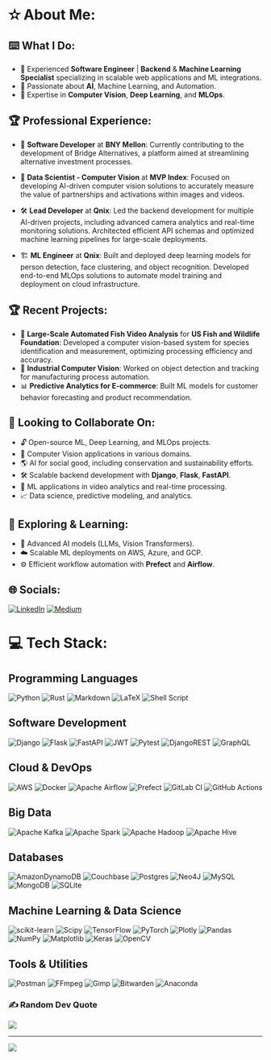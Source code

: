 # ✫ About Me:

## ⌨️ What I Do:

- 🚀 Experienced **Software Engineer** | **Backend** & **Machine Learning Specialist** specializing in scalable web applications and ML integrations.
- 🤖 Passionate about **AI**, Machine Learning, and Automation.
- 🎯 Expertise in **Computer Vision**, **Deep Learning**, and **MLOps**.

## 🏆 Professional Experience:

- 💼 **Software Developer** at **BNY Mellon**: Currently contributing to the development of Bridge Alternatives, a platform aimed at streamlining alternative investment processes.

- 🧠 **Data Scientist - Computer Vision** at **MVP Index**: Focused on developing AI-driven computer vision solutions to accurately measure the value of partnerships and activations within images and videos.

- 🛠️ **Lead Developer** at **Qnix**: Led the backend development for multiple AI-driven projects, including advanced camera analytics and real-time monitoring solutions. Architected efficient API schemas and optimized machine learning pipelines for large-scale deployments.

- 🏗️ **ML Engineer** at **Qnix**: Built and deployed deep learning models for person detection, face clustering, and object recognition. Developed end-to-end MLOps solutions to automate model training and deployment on cloud infrastructure.

## 🏆 Recent Projects:

- 🎥 **Large-Scale Automated Fish Video Analysis** for **US Fish and Wildlife Foundation**: Developed a computer vision-based system for species identification and measurement, optimizing processing efficiency and accuracy.
- 🏢 **Industrial Computer Vision**: Worked on object detection and tracking for manufacturing process automation.
- 📊 **Predictive Analytics for E-commerce**: Built ML models for customer behavior forecasting and product recommendation.

## 👥 Looking to Collaborate On:

- 🔓 Open-source ML, Deep Learning, and MLOps projects.
- 🔎 Computer Vision applications in various domains.
- 🌎 AI for social good, including conservation and sustainability efforts.
- 🛠️ Scalable backend development with **Django**, **Flask**, **FastAPI**.
- 🎥 ML applications in video analytics and real-time processing.
- 📈 Data science, predictive modeling, and analytics.

## 🚀 Exploring & Learning:

- 🤖 Advanced AI models (LLMs, Vision Transformers).
- ☁️ Scalable ML deployments on AWS, Azure, and GCP.
- ⚙️ Efficient workflow automation with **Prefect** and **Airflow**.



## 🌐 Socials:
[![LinkedIn](https://img.shields.io/badge/LinkedIn-%230077B5.svg?style=for-the-badge&logo=linkedin&logoColor=white)](https://linkedin.com/in/pradyothsp) [![Medium](https://img.shields.io/badge/Medium-12100E?logo=medium&style=for-the-badge&logoColor=white)](https://medium.com/@@sppradyoth) 

# 💻 Tech Stack:
## Programming Languages
![Python](https://img.shields.io/badge/python-3670A0?style=for-the-badge&logo=python&logoColor=ffdd54)
![Rust](https://shields.io/badge/-Rust-3776AB?style=for-the-badge&logo=rust)
![Markdown](https://img.shields.io/badge/markdown-%23000000.svg?style=for-the-badge&logo=markdown&logoColor=white)
![LaTeX](https://img.shields.io/badge/latex-%23008080.svg?style=for-the-badge&logo=latex&logoColor=white)
![Shell Script](https://img.shields.io/badge/shell_script-%23121011.svg?style=for-the-badge&logo=gnu-bash&logoColor=white)

## Software Development
![Django](https://img.shields.io/badge/django-%23092E20.svg?style=for-the-badge&logo=django&logoColor=white)
![Flask](https://img.shields.io/badge/flask-%23000.svg?style=for-the-badge&logo=flask&logoColor=white)
![FastAPI](https://img.shields.io/badge/FastAPI-005571?style=for-the-badge&logo=fastapi)
![JWT](https://img.shields.io/badge/JWT-black?style=for-the-badge&logo=JSON%20web%20tokens)
![Pytest](https://img.shields.io/badge/pytest-%23ffffff.svg?style=for-the-badge&logo=pytest&logoColor=2f9fe3)
![DjangoREST](https://img.shields.io/badge/DJANGO-REST-ff1709?style=for-the-badge&logo=django&logoColor=white&color=ff1709&labelColor=gray)
![GraphQL](https://img.shields.io/badge/-GraphQL-E10098?style=for-the-badge&logo=graphql&logoColor=white)

## Cloud & DevOps
![AWS](https://img.shields.io/badge/AWS-%23FF9900.svg?style=for-the-badge&logo=amazon-aws&logoColor=white)
![Docker](https://img.shields.io/badge/docker-%230db7ed.svg?style=for-the-badge&logo=docker&logoColor=white)
![Apache Airflow](https://img.shields.io/badge/Apache%20Airflow-017CEE?style=for-the-badge&logo=Apache%20Airflow&logoColor=white)
![Prefect](https://img.shields.io/badge/Prefect-%23ffffff.svg?style=for-the-badge&logo=prefect&logoColor=white)
![GitLab CI](https://img.shields.io/badge/gitlab%20ci-%23181717.svg?style=for-the-badge&logo=gitlab&logoColor=white)
![GitHub Actions](https://img.shields.io/badge/github%20actions-%232671E5.svg?style=for-the-badge&logo=githubactions&logoColor=white)


## Big Data
![Apache Kafka](https://img.shields.io/badge/Apache%20Kafka-000?style=for-the-badge&logo=apachekafka)
![Apache Spark](https://img.shields.io/badge/Apache%20Spark-FDEE21?style=for-the-badge&logo=apachespark&logoColor=black)
![Apache Hadoop](https://img.shields.io/badge/Apache%20Hadoop-66CCFF?style=for-the-badge&logo=apachehadoop&logoColor=black)
![Apache Hive](https://img.shields.io/badge/Apache%20Hive-FDEE21?style=for-the-badge&logo=apachehive&logoColor=black)

## Databases
![AmazonDynamoDB](https://img.shields.io/badge/Amazon%20DynamoDB-4053D6?style=for-the-badge&logo=Amazon%20DynamoDB&logoColor=white)
![Couchbase](https://img.shields.io/badge/Couchbase-EA2328?style=for-the-badge&logo=couchbase&logoColor=white)
![Postgres](https://img.shields.io/badge/postgres-%23316192.svg?style=for-the-badge&logo=postgresql&logoColor=white)
![Neo4J](https://img.shields.io/badge/Neo4j-008CC1?style=for-the-badge&logo=neo4j&logoColor=white)
![MySQL](https://img.shields.io/badge/mysql-%2300000f.svg?style=for-the-badge&logo=mysql&logoColor=white)
![MongoDB](https://img.shields.io/badge/MongoDB-%234ea94b.svg?style=for-the-badge&logo=mongodb&logoColor=white)
![SQLite](https://img.shields.io/badge/sqlite-%2307405e.svg?style=for-the-badge&logo=sqlite&logoColor=white)

## Machine Learning & Data Science
![scikit-learn](https://img.shields.io/badge/scikit--learn-%23F7931E.svg?style=for-the-badge&logo=scikit-learn&logoColor=white)
![Scipy](https://img.shields.io/badge/SciPy-%230C55A5.svg?style=for-the-badge&logo=scipy&logoColor=%white)
![TensorFlow](https://img.shields.io/badge/TensorFlow-%23FF6F00.svg?style=for-the-badge&logo=TensorFlow&logoColor=white)
![PyTorch](https://img.shields.io/badge/PyTorch-%23EE4C2C.svg?style=for-the-badge&logo=PyTorch&logoColor=white)
![Plotly](https://img.shields.io/badge/Plotly-%233F4F75.svg?style=for-the-badge&logo=plotly&logoColor=white)
![Pandas](https://img.shields.io/badge/pandas-%23150458.svg?style=for-the-badge&logo=pandas&logoColor=white)
![NumPy](https://img.shields.io/badge/numpy-%23013243.svg?style=for-the-badge&logo=numpy&logoColor=white)
![Matplotlib](https://img.shields.io/badge/Matplotlib-%23ffffff.svg?style=for-the-badge&logo=Matplotlib&logoColor=black)
![Keras](https://img.shields.io/badge/Keras-%23D00000.svg?style=for-the-badge&logo=Keras&logoColor=white)
![OpenCV](https://img.shields.io/badge/opencv-%23white.svg?style=for-the-badge&logo=opencv&logoColor=white)

## Tools & Utilities
![Postman](https://img.shields.io/badge/Postman-FF6C37?style=for-the-badge&logo=postman&logoColor=white)
![FFmpeg](https://shields.io/badge/FFmpeg-%23171717.svg?logo=ffmpeg&style=for-the-badge&labelColor=171717&logoColor=5cb85c)
![Gimp](https://img.shields.io/badge/Gimp-657D8B?style=for-the-badge&logo=gimp&logoColor=FFFFFF)
![Bitwarden](https://img.shields.io/badge/bitwarden-%23175DDC.svg?style=for-the-badge&logo=bitwarden&logoColor=white)
![Anaconda](https://img.shields.io/badge/Anaconda-%2344A833.svg?style=for-the-badge&logo=anaconda&logoColor=white)

### ✍️ Random Dev Quote
![](https://quotes-github-readme.vercel.app/api?type=vetical&theme=tokyonight)

---
[![](https://visitcount.itsvg.in/api?id=Pradyothsp&icon=2&color=4)](https://visitcount.itsvg.in)

<!-- Proudly created with GPRM ( https://gprm.itsvg.in ) -->
<!-- For badges visit (https://ileriayo.github.io/markdown-badges/) -->
